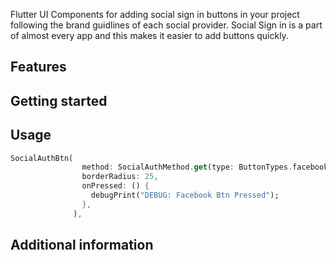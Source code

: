 <!--
This README describes the package. If you publish this package to pub.dev,
this README's contents appear on the landing page for your package.

For information about how to write a good package README, see the guide for
[writing package pages](https://dart.dev/guides/libraries/writing-package-pages).

For general information about developing packages, see the Dart guide for
[creating packages](https://dart.dev/guides/libraries/create-library-packages)
and the Flutter guide for
[developing packages and plugins](https://flutter.dev/developing-packages).
-->

Flutter UI Components for adding social sign in buttons in your project following the brand guidlines of each social provider.
Social Sign in is a part of almost every app and this makes it easier to add buttons quickly.

## Features


## Getting started


## Usage


```dart
SocialAuthBtn(
                method: SocialAuthMethod.get(type: ButtonTypes.facebook),
                borderRadius: 25,
                onPressed: () {
                  debugPrint("DEBUG: Facebook Btn Pressed");
                },
              ),
```

## Additional information

